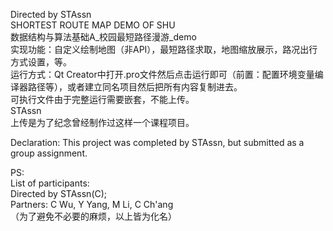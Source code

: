 Directed by STAssn             
SHORTEST ROUTE MAP DEMO OF SHU              
数据结构与算法基础A_校园最短路径漫游_demo            
实现功能：自定义绘制地图（非API），最短路径求取，地图缩放展示，路况出行方式设置，等。           
运行方式：Qt Creator中打开.pro文件然后点击运行即可（前置：配置环境变量编译器路径等），或者建立同名项目然后把所有内容复制进去。                
可执行文件由于完整运行需要嵌套，不能上传。                    
STAssn                  
上传是为了纪念曾经制作过这样一个课程项目。       


Declaration: This project was completed by STAssn, but submitted as a group assignment.         


PS:       
List of participants:         
Directed by STAssn(C);         
Partners: C Wu, Y Yang, M Li, C Ch'ang         
（为了避免不必要的麻烦，以上皆为化名）
